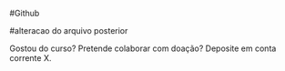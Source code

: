 #Github

#alteracao do arquivo posterior


Gostou do curso? Pretende colaborar com doação?
Deposite em conta corrente X.
